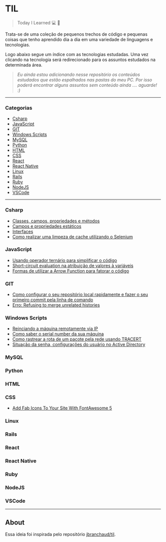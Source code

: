 # TIL

> Today I Learned :computer: :open_book:

<p>Trata-se de uma coleção de pequenos trechos de código e pequenas coisas que tenho aprendido dia a dia
em uma variedade de linguagens e tecnologias.</p>
<p>Logo abaixo segue um índice com as tecnologias estudadas. Uma vez clicando na tecnologia será redirecionado
para os assuntos estudados na determinada área.</p>

> <i>Eu ainda estou adicionando nesse repositório os conteúdos estudados que estão espalhados nas pastas do meu PC. Por isso
poderá encontrar alguns assuntos sem conteúdo ainda .... aguarde! :) </i>

---

### Categorias
* [Csharp](#csharp)
* [JavaScript](#javascript)
* [GIT](#git)
* [Windows Scripts](#windows-scripts)
* [MySQL](#mysql)
* [Python](#python)
* [HTML](#html)
* [CSS](#css)
* [React](#react)
* [React Native](#react-native)
* [Linux](#linux)
* [Rails](#rails)
* [Ruby](#ruby)
* [NodeJS](#nodejs)
* [VSCode](#vscode)

---
### Csharp
- [Classes, campos, propriedades e métodos](Csharp/classe_propriedades_campos.md)
- [Campos e propriedades estáticos](Csharp/metodo_estatico_campos_prop.md)
- [Interfaces](Csharp/interface.md)
- [Como realizar uma limpeza de cache utilizando o Selenium](Csharp/selenium_limpeza_cache.md)

### JavaScript
- [Usando operador ternário para simplificar o código](Javascript/operador_ternario.md)
- [Short-circuit evaluation na atribuição de valores à variáveis](Javascript/operador_logico_atribuicao.md)
- [Formas de utilizar a Arrow Function para fatorar o código](Javascript/arrow_function_formas.md)

### GIT
- [Como configurar o seu repositório local rapidamente e fazer o seu primeiro commit pela linha de comando](GIT/iniciar_repositorio_commit.md)
- [Erro: Refusing to merge unrelated histories](GIT/erro_unrelated_histories.md)

### Windows Scripts
- [Reinciando a máquina remotamente via IP](Windows%20scripts/reniciar_maquina.md)
- [Como saber o serial number da sua máquina](Windows%20scripts/serialnumber.md)
- [Como rastrear a rota de um pacote pela rede usando TRACERT](Windows%20scripts/tracert.md)
- [Situação da senha, configurações do usuário no Active Directory](Windows%20scripts/user_status.md)

### MySQL

### Python

### HTML

### CSS

- [Add Fab Icons To Your Site With FontAwesome 5](css/add-fab-icons-to-your-site-with-fontawesome-5.md)

### Linux

### Rails

### React

### React Native

### Ruby

### NodeJS

### VSCode

---

## About

Essa ideia foi inspirada pelo repositório
[jbranchaud/til](https://github.com/jbranchaud/til).
